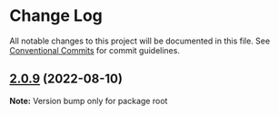 # Change Log

All notable changes to this project will be documented in this file.
See [Conventional Commits](https://conventionalcommits.org) for commit guidelines.

## [2.0.9](https://github.com/dmcong/sen-use/compare/v2.0.8...v2.0.9) (2022-08-10)

**Note:** Version bump only for package root
